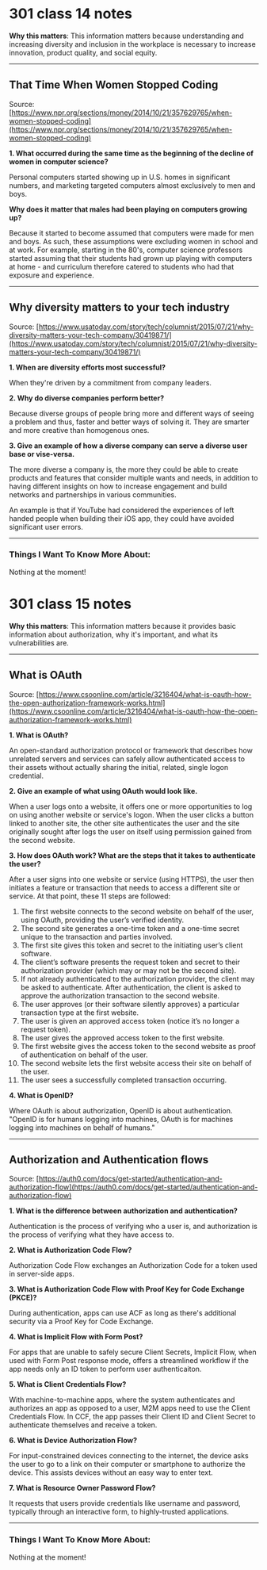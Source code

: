 # 301 class 14 notes

**Why this matters**: This information matters because understanding and increasing diversity and inclusion in the workplace is necessary to increase innovation, product quality, and social equity.

------------------------------------

## That Time When Women Stopped Coding

Source: [https://www.npr.org/sections/money/2014/10/21/357629765/when-women-stopped-coding](https://www.npr.org/sections/money/2014/10/21/357629765/when-women-stopped-coding)

**1. What occurred during the same time as the beginning of the decline of women in computer science?**

Personal computers started showing up in U.S. homes in significant numbers, and marketing targeted computers almost exclusively to men and boys.

**Why does it matter that males had been playing on computers growing up?**

Because it started to become assumed that computers were made for men and boys. As such, these assumptions were excluding women in school and at work. For example, starting in the 80's, computer science professors started assuming that their students had grown up playing with computers at home - and curriculum therefore catered to students who had that exposure and experience.

----------------------------

## Why diversity matters to your tech industry

Source: [https://www.usatoday.com/story/tech/columnist/2015/07/21/why-diversity-matters-your-tech-company/30419871/](https://www.usatoday.com/story/tech/columnist/2015/07/21/why-diversity-matters-your-tech-company/30419871/)

**1. When are diversity efforts most successful?**

When they're driven by a commitment from company leaders.

**2. Why do diverse companies perform better?**

Because diverse groups of people bring more and different ways of seeing a problem and thus, faster and better ways of solving it. They are smarter and more creative than homogenous ones.

**3. Give an example of how a diverse company can serve a diverse user base or vise-versa.**

The more diverse a company is, the more they could be able to create products and features that consider multiple wants and needs, in addition to having different insights on how to increase engagement and build networks and partnerships in various communities.

An example is that if YouTube had considered the experiences of left handed people when building their iOS app, they could have avoided significant user errors.


------------------------------------
### Things I Want To Know More About:
Nothing at the moment!








# 301 class 15 notes

**Why this matters**: This information matters because it provides basic information about authorization, why it's important, and what its vulnerabilities are.

------------------------------------

## What is OAuth

Source: [https://www.csoonline.com/article/3216404/what-is-oauth-how-the-open-authorization-framework-works.html](https://www.csoonline.com/article/3216404/what-is-oauth-how-the-open-authorization-framework-works.html)

**1. What is OAuth?**

An open-standard authorization protocol or framework that describes how unrelated servers and services can safely allow authenticated access to their assets without actually sharing the initial, related, single logon credential.

**2. Give an example of what using OAuth would look like.**

When a user logs onto a website, it offers one or more opportunities to log on using another website or service's logon. When the user clicks a button linked to another site, the other site authenticates the user and the site originally sought after logs the user on itself using permission gained from the second website.

**3. How does OAuth work? What are the steps that it takes to authenticate the user?**

After a user signs into one website or service (using HTTPS), the user then initiates a feature or transaction that needs to access a different site or service. At that point, these 11 steps are followed: 

1. The first website connects to the second website on behalf of the user, using OAuth, providing the user’s verified identity.
2. The second site generates a one-time token and a one-time secret unique to the transaction and parties involved.
3. The first site gives this token and secret to the initiating user’s client software.
4. The client’s software presents the request token and secret to their authorization provider (which may or may not be the second site).
5. If not already authenticated to the authorization provider, the client may be asked to authenticate. After authentication, the client is asked to approve the authorization transaction to the second website.
6. The user approves (or their software silently approves) a particular transaction type at the first website.
7. The user is given an approved access token (notice it’s no longer a request token).
8. The user gives the approved access token to the first website.
9. The first website gives the access token to the second website as proof of authentication on behalf of the user.
10. The second website lets the first website access their site on behalf of the user.
11. The user sees a successfully completed transaction occurring.


**4. What is OpenID?**

Where OAuth is about authorization, OpenID is about authentication. "OpenID is for humans logging into machines, OAuth is for machines logging into machines on behalf of humans."

----------------------------

## Authorization and Authentication flows

Source: [https://auth0.com/docs/get-started/authentication-and-authorization-flow](https://auth0.com/docs/get-started/authentication-and-authorization-flow)

**1. What is the difference between authorization and authentication?**

Authentication is the process of verifying who a user is, and authorization is the process of verifying what they have access to.

**2. What is Authorization Code Flow?**

Authorization Code Flow exchanges an Authorization Code for a token used in server-side apps.

**3. What is Authorization Code Flow with Proof Key for Code Exchange (PKCE)?** 

During authentication, apps can use ACF as long as there's additional security via a Proof Key for Code Exchange.

**4. What is Implicit Flow with Form Post?**

For apps that are unable to safely secure Client Secrets, Implicit Flow, when used with Form Post response mode, offers a streamlined workflow if the app needs only an ID token to perform user authenticaiton.

**5. What is Client Credentials Flow?**

With machine-to-machine apps, where the system authenticates and authorizes an app as opposed to a user, M2M apps need to use the Client Credentials Flow. In CCF, the app passes their Client ID and Client Secret to authenticate themselves and receive a token.

**6. What is Device Authorization Flow?**

For input-constrained devices connecting to the internet, the device asks the user to go to a link on their computer or smartphone to authorize the device. This assists devices without an easy way to enter text.

**7. What is Resource Owner Password Flow?**

It requests that users provide credentials like username and password, typically through an interactive form, to highly-trusted applications.

------------------------------------
### Things I Want To Know More About:
Nothing at the moment!